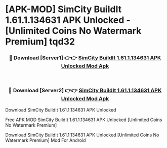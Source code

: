 # [APK-MOD] SimCity BuildIt 1.61.1.134631 APK Unlocked - [Unlimited Coins No Watermark Premium] tqd32



<div align="center">
<h3>🔴 Download [Server1] 👉👉 <a href="https://momento.my/?title=SimCity_BuildIt_1.61.1.134631_APK_Unlocked">SimCity BuildIt 1.61.1.134631 APK Unlocked Mod Apk</a></h3><br>

<h3>🔴 Download [Server2] 👉👉 <a href="https://momento.my/?title=SimCity_BuildIt_1.61.1.134631_APK_Unlocked">SimCity BuildIt 1.61.1.134631 APK Unlocked Mod Apk</a></h3>
</div>



Download SimCity BuildIt 1.61.1.134631 APK Unlocked 

Free APK MOD SimCity BuildIt 1.61.1.134631 APK Unlocked [Unlimited Coins No Watermark Premium]

Download SimCity BuildIt 1.61.1.134631 APK Unlocked [Unlimited Coins No Watermark Premium] Mod For Android
